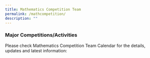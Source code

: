 ```yaml
---
title: Mathematics Competition Team
permalink: /mathcompetition/
description: ""
---
```

### Major Competitions/Activities

Please check Mathematics Competition Team Calendar for the details, updates and latest information: